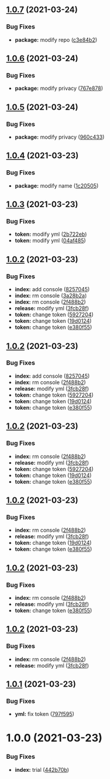 ## [1.0.7](https://github.com/LucianoChen/node_test/compare/v1.0.6...v1.0.7) (2021-03-24)


### Bug Fixes

* **package:** modify repo ([c3e84b2](https://github.com/LucianoChen/node_test/commit/c3e84b21713c3abda520ba6d11d888a9290b0931))

## [1.0.6](https://github.com/LucianoChen/node_test/compare/v1.0.5...v1.0.6) (2021-03-24)


### Bug Fixes

* **package:** modify privacy ([767e878](https://github.com/LucianoChen/node_test/commit/767e878358079ab7def764528b16291f117242af))

## [1.0.5](https://github.com/LucianoChen/node_test/compare/v1.0.4...v1.0.5) (2021-03-24)


### Bug Fixes

* **package:** modify privacy ([960c433](https://github.com/LucianoChen/node_test/commit/960c433d294f571322fe5ac3be10d8660006658e))

## [1.0.4](https://github.com/LucianoChen/node_test/compare/v1.0.3...v1.0.4) (2021-03-23)


### Bug Fixes

* **package:** modify name ([1c20505](https://github.com/LucianoChen/node_test/commit/1c205055529c3e0896dbfadcb1d0bdde15a166b0))

## [1.0.3](https://github.com/LucianoChen/node_test/compare/v1.0.2...v1.0.3) (2021-03-23)


### Bug Fixes

* **token:** modify yml ([2b722eb](https://github.com/LucianoChen/node_test/commit/2b722eb0eba527418351bd083708d1bade29fcbf))
* **token:** modify yml ([04af485](https://github.com/LucianoChen/node_test/commit/04af485d308925c79a335bc2553556d6f7397f57))

## [1.0.2](https://github.com/LucianoChen/node_test/compare/v1.0.1...v1.0.2) (2021-03-23)


### Bug Fixes

* **index:** add console ([8257045](https://github.com/LucianoChen/node_test/commit/825704519d6a9a4178f839a8fb3c25340dfbc3cf))
* **index:** rm console ([3a28b2a](https://github.com/LucianoChen/node_test/commit/3a28b2a83fe0aa2bbb40090a031602df9f6f21bc))
* **index:** rm console ([2f488b2](https://github.com/LucianoChen/node_test/commit/2f488b26927b7221f654cc57cd7c42d7e0e4f13d))
* **release:** modify yml ([3fcb28f](https://github.com/LucianoChen/node_test/commit/3fcb28f7d1182c05b5588e3581bba4596edbccae))
* **token:** change token ([5927204](https://github.com/LucianoChen/node_test/commit/5927204ba1974d62845093cf7684782702a2b2f7))
* **token:** change token ([19d0124](https://github.com/LucianoChen/node_test/commit/19d01242f53a67d36f84c8b0df65df723fbc5a79))
* **token:** change token ([e380f55](https://github.com/LucianoChen/node_test/commit/e380f55574ac86b83557c66a567cc59002061ff7))

## [1.0.2](https://github.com/LucianoChen/node_test/compare/v1.0.1...v1.0.2) (2021-03-23)


### Bug Fixes

* **index:** add console ([8257045](https://github.com/LucianoChen/node_test/commit/825704519d6a9a4178f839a8fb3c25340dfbc3cf))
* **index:** rm console ([2f488b2](https://github.com/LucianoChen/node_test/commit/2f488b26927b7221f654cc57cd7c42d7e0e4f13d))
* **release:** modify yml ([3fcb28f](https://github.com/LucianoChen/node_test/commit/3fcb28f7d1182c05b5588e3581bba4596edbccae))
* **token:** change token ([5927204](https://github.com/LucianoChen/node_test/commit/5927204ba1974d62845093cf7684782702a2b2f7))
* **token:** change token ([19d0124](https://github.com/LucianoChen/node_test/commit/19d01242f53a67d36f84c8b0df65df723fbc5a79))
* **token:** change token ([e380f55](https://github.com/LucianoChen/node_test/commit/e380f55574ac86b83557c66a567cc59002061ff7))

## [1.0.2](https://github.com/LucianoChen/node_test/compare/v1.0.1...v1.0.2) (2021-03-23)


### Bug Fixes

* **index:** rm console ([2f488b2](https://github.com/LucianoChen/node_test/commit/2f488b26927b7221f654cc57cd7c42d7e0e4f13d))
* **release:** modify yml ([3fcb28f](https://github.com/LucianoChen/node_test/commit/3fcb28f7d1182c05b5588e3581bba4596edbccae))
* **token:** change token ([5927204](https://github.com/LucianoChen/node_test/commit/5927204ba1974d62845093cf7684782702a2b2f7))
* **token:** change token ([19d0124](https://github.com/LucianoChen/node_test/commit/19d01242f53a67d36f84c8b0df65df723fbc5a79))
* **token:** change token ([e380f55](https://github.com/LucianoChen/node_test/commit/e380f55574ac86b83557c66a567cc59002061ff7))

## [1.0.2](https://github.com/LucianoChen/node_test/compare/v1.0.1...v1.0.2) (2021-03-23)


### Bug Fixes

* **index:** rm console ([2f488b2](https://github.com/LucianoChen/node_test/commit/2f488b26927b7221f654cc57cd7c42d7e0e4f13d))
* **release:** modify yml ([3fcb28f](https://github.com/LucianoChen/node_test/commit/3fcb28f7d1182c05b5588e3581bba4596edbccae))
* **token:** change token ([19d0124](https://github.com/LucianoChen/node_test/commit/19d01242f53a67d36f84c8b0df65df723fbc5a79))
* **token:** change token ([e380f55](https://github.com/LucianoChen/node_test/commit/e380f55574ac86b83557c66a567cc59002061ff7))

## [1.0.2](https://github.com/LucianoChen/node_test/compare/v1.0.1...v1.0.2) (2021-03-23)


### Bug Fixes

* **index:** rm console ([2f488b2](https://github.com/LucianoChen/node_test/commit/2f488b26927b7221f654cc57cd7c42d7e0e4f13d))
* **release:** modify yml ([3fcb28f](https://github.com/LucianoChen/node_test/commit/3fcb28f7d1182c05b5588e3581bba4596edbccae))
* **token:** change token ([e380f55](https://github.com/LucianoChen/node_test/commit/e380f55574ac86b83557c66a567cc59002061ff7))

## [1.0.2](https://github.com/LucianoChen/node_test/compare/v1.0.1...v1.0.2) (2021-03-23)


### Bug Fixes

* **index:** rm console ([2f488b2](https://github.com/LucianoChen/node_test/commit/2f488b26927b7221f654cc57cd7c42d7e0e4f13d))
* **release:** modify yml ([3fcb28f](https://github.com/LucianoChen/node_test/commit/3fcb28f7d1182c05b5588e3581bba4596edbccae))

## [1.0.1](https://github.com/LucianoChen/node_test/compare/v1.0.0...v1.0.1) (2021-03-23)


### Bug Fixes

* **yml:** fix token ([797f595](https://github.com/LucianoChen/node_test/commit/797f595eeccbc59c89e90b6ee8c92d3a9b3970a8))

# 1.0.0 (2021-03-23)


### Bug Fixes

* **index:** trial ([442b70b](https://github.com/LucianoChen/node_test/commit/442b70bf15dc601653896a627fc4fb0515615e3c))
